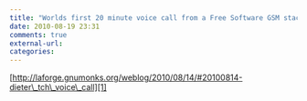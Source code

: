 ```yaml
---
title: "Worlds first 20 minute voice call from a Free Software GSM stack on a phone"
date: 2010-08-19 23:31
comments: true
external-url:
categories:
---
```

[http://laforge.gnumonks.org/weblog/2010/08/14/#20100814-dieter\_tch\_voice\_call][1]

  [1]: http://laforge.gnumonks.org/weblog/2010/08/14/#20100814-dieter_tch_voice_call
